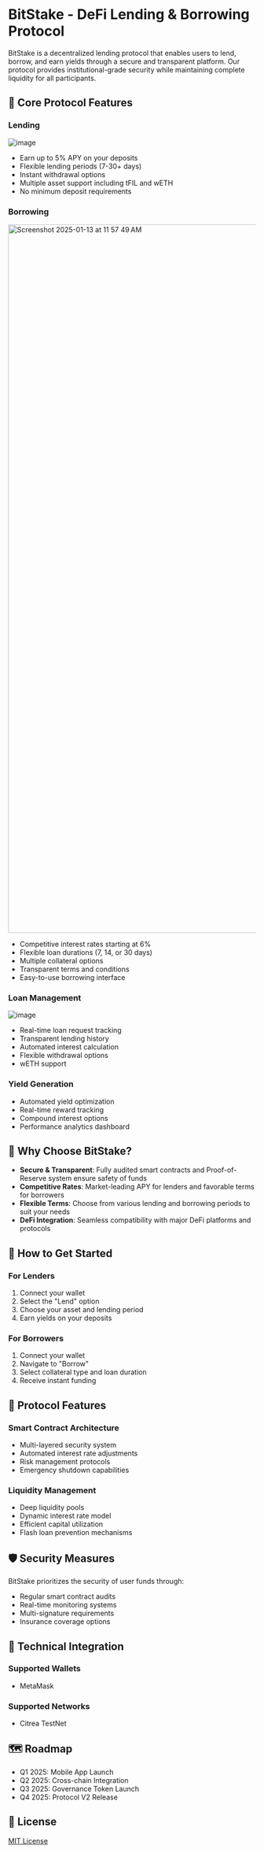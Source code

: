 # BitStake - DeFi Lending & Borrowing Protocol

BitStake is a decentralized lending protocol that enables users to lend, borrow, and earn yields through a secure and transparent platform. Our protocol provides institutional-grade security while maintaining complete liquidity for all participants.

## 🌟 Core Protocol Features

### Lending

![image](https://github.com/user-attachments/assets/b9e183a2-8ded-458d-a796-b7dc99665c9d)


- Earn up to 5% APY on your deposits
- Flexible lending periods (7-30+ days)
- Instant withdrawal options
- Multiple asset support including tFIL and wETH
- No minimum deposit requirements

### Borrowing

<img width="1440" alt="Screenshot 2025-01-13 at 11 57 49 AM" src="https://github.com/user-attachments/assets/989d7405-50d0-4e2c-bacc-9b27b9f1ffc4" />

- Competitive interest rates starting at 6%
- Flexible loan durations (7, 14, or 30 days)
- Multiple collateral options
- Transparent terms and conditions
- Easy-to-use borrowing interface

### Loan Management
![image](https://github.com/user-attachments/assets/0d6340a3-e000-463f-8ce0-0b6e36e57d77)

- Real-time loan request tracking
- Transparent lending history
- Automated interest calculation
- Flexible withdrawal options
- wETH support

### Yield Generation
- Automated yield optimization
- Real-time reward tracking
- Compound interest options
- Performance analytics dashboard

## 💎 Why Choose BitStake?

- **Secure & Transparent**: Fully audited smart contracts and Proof-of-Reserve system ensure safety of funds
- **Competitive Rates**: Market-leading APY for lenders and favorable terms for borrowers
- **Flexible Terms**: Choose from various lending and borrowing periods to suit your needs
- **DeFi Integration**: Seamless compatibility with major DeFi platforms and protocols

## 🔄 How to Get Started

### For Lenders
1. Connect your wallet
2. Select the "Lend" option
3. Choose your asset and lending period
4. Earn yields on your deposits

### For Borrowers
1. Connect your wallet
2. Navigate to "Borrow"
3. Select collateral type and loan duration
4. Receive instant funding

## 💼 Protocol Features

### Smart Contract Architecture
- Multi-layered security system
- Automated interest rate adjustments
- Risk management protocols
- Emergency shutdown capabilities

### Liquidity Management
- Deep liquidity pools
- Dynamic interest rate model
- Efficient capital utilization
- Flash loan prevention mechanisms

## 🛡️ Security Measures

BitStake prioritizes the security of user funds through:
- Regular smart contract audits
- Real-time monitoring systems
- Multi-signature requirements
- Insurance coverage options

## 🔧 Technical Integration

### Supported Wallets
- MetaMask

### Supported Networks
- Citrea TestNet

## 🗺️ Roadmap

- Q1 2025: Mobile App Launch
- Q2 2025: Cross-chain Integration
- Q3 2025: Governance Token Launch
- Q4 2025: Protocol V2 Release

## 📄 License

[MIT License](LICENSE)
